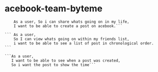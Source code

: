 # acebook-team-byteme


``` As a user,
    As a user, So i can share whats going on in my life,
    I want to be able to create a post on acebook.```

``` As a user,
    So I can view whats going on within my friends list,
    i want to be able to see a list of post in chronological order. ```

```As a user,
   I want to be able to see when a post was created,
   So i want the post to show the time```
